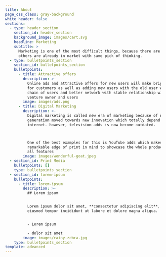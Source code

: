 ```yaml
---
title: About
page_css_class: gray-background
white_header: false
sections:
  - type: header_section
    section_id: header_section
    background_image: images/cart.svg
    headline: Marketing
    subtitle: >
      Marketing is one of the most difficult things, because there are many
      others are already in market with same pick of thinking.
  - type: bulletpoints_section
    section_id: bulletpoints_section
    bulletpoints:
      - title: Attractive offers
        description: >-
          Online ads and attractive offers for new users will make bright light
          for customers as well as adding new users with the old user will make
          chain of users and better network with stable relationship with the
          venture owner and users
        image: images/ads.png
      - title: Digital Marketing
        description: >-
          Digital marketing is called new era of marketing because of new
          generation moved towards new innovation which totally depend on
          internet. however, television adds is now become outdated. 



          One of the best examples for this is YouTube adds which makes a
          remarkable edge of print in mind to showcase the whole product as well
          all features
        image: images/wonderful-goat.jpeg
  - section_id: Print Media
    bulletpoints: []
    type: bulletpoints_section
  - section_id: lorem-ipsum
    bulletpoints:
      - title: lorem-ipsum
        description: >-
          ## Lorem ipsum


          Lorem ipsum dolor sit amet, **consectetur adipiscing elit**, sed do
          eiusmod tempor incididunt ut labore et dolore magna aliqua.


          - Lorem ipsum

          - dolor sit amet
        image: images/rainy-zebra.jpg
    type: bulletpoints_section
template: advanced
---
```

